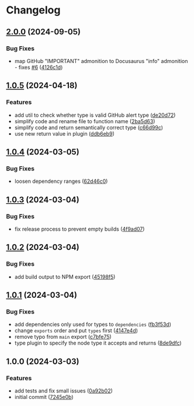 # Changelog

## [2.0.0](https://github.com/incentro-dc/remark-github-admonitions-to-directives/compare/1.0.5...2.0.0) (2024-09-05)

### Bug Fixes

- map GitHub "IMPORTANT" admonition to Docusaurus "info" admonition - fixes [#6](https://github.com/incentro-dc/remark-github-admonitions-to-directives/issues/6) ([4126c1d](https://github.com/incentro-dc/remark-github-admonitions-to-directives/commit/4126c1dff8bc6d4aad390e117e16012023db52bb))

## [1.0.5](https://github.com/incentro-dc/remark-github-admonitions-to-directives/compare/1.0.4...1.0.5) (2024-04-18)

### Features

- add util to check whether type is valid GitHub alert type ([de20d72](https://github.com/incentro-dc/remark-github-admonitions-to-directives/commit/de20d7218a5e440f0688237757caf4f71274ce2a))
- simplify code and rename file to function name ([2ba5d63](https://github.com/incentro-dc/remark-github-admonitions-to-directives/commit/2ba5d63b509c024bd372772a779527e87fe48c74))
- simplify code and return semantically correct type ([c66d99c](https://github.com/incentro-dc/remark-github-admonitions-to-directives/commit/c66d99c739bfd7a7927b0e7fddca4d267f88c0df))
- use new return value in plugin ([ddb6eb9](https://github.com/incentro-dc/remark-github-admonitions-to-directives/commit/ddb6eb93b0691790b62ae2a07f2a99c81e462abf))

## [1.0.4](https://github.com/incentro-dc/remark-github-admonitions-to-directives/compare/1.0.3...1.0.4) (2024-03-05)

### Bug Fixes

- loosen dependency ranges ([62d46c0](https://github.com/incentro-dc/remark-github-admonitions-to-directives/commit/62d46c0b9aee9b7391d7c044c9a9da33cd38e946))

## [1.0.3](https://github.com/incentro-dc/remark-github-admonitions-to-directives/compare/1.0.2...1.0.3) (2024-03-04)

### Bug Fixes

- fix release process to prevent empty builds ([4f9ad07](https://github.com/incentro-dc/remark-github-admonitions-to-directives/commit/4f9ad0777b0dc6605ee3d6f37844cab12b8de3cc))

## [1.0.2](https://github.com/incentro-dc/remark-github-admonitions-to-directives/compare/1.0.1...1.0.2) (2024-03-04)

### Bug Fixes

- add build output to NPM export ([45198f5](https://github.com/incentro-dc/remark-github-admonitions-to-directives/commit/45198f519aed77e9339a64a1e41dd386365f0955))

## [1.0.1](https://github.com/incentro-dc/remark-github-admonitions-to-directives/compare/1.0.0...1.0.1) (2024-03-04)

### Bug Fixes

- add dependencies only used for types to `dependencies` ([fb3f53d](https://github.com/incentro-dc/remark-github-admonitions-to-directives/commit/fb3f53d27454063af4cd7b09301cb2a31ebacf1d))
- change `exports` order and put `types` first ([4147e4d](https://github.com/incentro-dc/remark-github-admonitions-to-directives/commit/4147e4d297981ca7275ce58fd764b48f4e3f9382))
- remove typo from `main` export ([c7bfe75](https://github.com/incentro-dc/remark-github-admonitions-to-directives/commit/c7bfe751c0cc9f0063ee86b607849152933a8de1))
- type plugin to specify the node type it accepts and returns ([8de9dfc](https://github.com/incentro-dc/remark-github-admonitions-to-directives/commit/8de9dfc650abbec3fb04a2edff00dc7f3cebb2de))

## 1.0.0 (2024-03-03)

### Features

- add tests and fix small issues ([0a92b02](https://github.com/incentro-dc/remark-github-admonitions-to-directives/commit/0a92b02bb2e6ff19b0d3ca01161645a7e5e58572))
- initial commit ([7245e0b](https://github.com/incentro-dc/remark-github-admonitions-to-directives/commit/7245e0bc6ac24938f53ccec8ad7c5d49af28cdbd))
